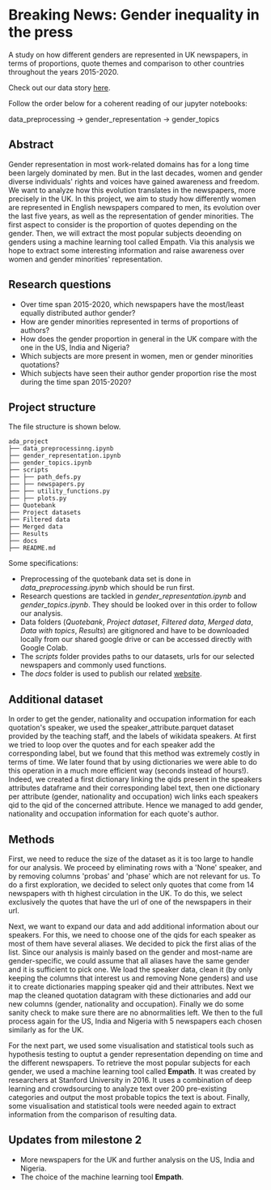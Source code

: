 # Breaking News: Gender inequality in the press
A study on how different genders are represented in UK newspapers, in terms of proportions, quote themes and comparison to other countries throughout the years 2015-2020.

Check out our data story [here](https://morwald.github.io/ada_project/).

Follow the order below for a coherent reading of our jupyter notebooks:

data_preprocessing -> gender_representation -> gender_topics

## Abstract
Gender representation in most work-related domains has for a long time been largely dominated by men. But in the last decades, women and gender diverse individuals' rights and voices have gained awareness and freedom. We want to analyze how this evolution translates in the newspapers, more precisely in the UK. In this project, we aim to study how differently women are represented in English newspapers compared to men, its evolution over the last five years, as well as the representation of gender minorities. The first aspect to consider is the proportion of quotes depending on the gender. Then, we will extract the most popular subjects deoending on genders using a machine learning tool called Empath. Via this analysis we hope to extract some interesting information and raise awareness over women and gender minorities' representation.

## Research questions
- Over time span 2015-2020, which newspapers have the most/least equally distributed author gender?
- How are gender minorities represented in terms of proportions of authors?
- How does the gender proportion in general in the UK compare with the one in the US, India and Nigeria?
- Which subjects are more present in women, men or gender minorities quotations?
- Which subjects have seen their author gender proportion rise the most during the time span 2015-2020?

## Project structure
The file structure is shown below.

    ada_project
    ├── data_preprocessinng.ipynb
    ├── gender_representation.ipynb
    ├── gender_topics.ipynb
    ├── scripts 
    ├── ├── path_defs.py
    ├── ├── newspapers.py
    ├── ├── utility_functions.py
    ├── ├── plots.py
    ├── Quotebank
    ├── Project datasets 
    ├── Filtered data
    ├── Merged data
    ├── Results
    ├── docs
    ├── README.md

Some specifications: 

- Preprocessing of the quotebank data set is done in _data_preprocessing.ipynb_ which should be run first.
- Research questions are tackled in _gender_representation.ipynb_ and _gender_topics.ipynb_. They should be looked over in this order to follow our analysis.
- Data folders (_Quotebank_, _Project dataset_, _Filtered data_, _Merged data_, _Data with topics_, _Results_) are gitignored and have to be downloaded locally from our shared google drive or can be accessed directly with Google Colab.
- The _scripts_ folder provides paths to our datasets, urls for our selected newspapers and commonly used functions.
- The _docs_ folder is used to publish our related [website](https://morwald.github.io/ada_project/).

## Additional dataset
In order to get the gender, nationality and occupation information for each quotation's speaker, we used the speaker_attribute.parquet dataset provided by the teaching staff, and the labels of wikidata speakers. At first we tried to loop over the quotes and for each speaker add the corresponding label, but we found that this method was extremely costly in terms of time. We later found that by using dictionaries we were able to do this operation in a much more efficient way (seconds instead of hours!). Indeed, we created a first dictionary linking the qids present in the speakers attributes dataframe and their corresponding label text, then one dictionary per attribute (gender, nationality and occupation) wich links each speakers qid to the qid of the concerned attribute. Hence we managed to add gender, nationality and occupation information for each quote's author.
 
## Methods
First, we need to reduce the size of the dataset as it is too large to handle for our analysis. We proceed by eliminating rows with a 'None' speaker, and by removing columns 'probas' and 'phase' which are not relevant for us. To do a first exploration, we decided to select only quotes that come from 14 newspapers with th highest circulation in the UK. To do this, we select exclusively the quotes that have the url of one of the newspapers in their url.
 
Next, we want to expand our data and add additional information about our speakers. For this, we need to choose one of the qids for each speaker as most of them have several aliases. We decided to pick the first alias of the list. Since our analysis is mainly based on the gender and most-name are gender-specific, we could assume that all aliases have the same gender and it is sufficient to pick one. We load the speaker data, clean it (by only keeping the columns that interest us and removing None genders) and use it to create dictionaries mapping speaker qid and their attributes. Next we map the cleaned quotation datagram with these dictionaries and add our new columns (gender, nationality and occupation). Finally we do some sanity check to make sure there are no abnormalities left. We then to the full process again for the US, India and Nigeria with 5 newspapers each chosen similarly as for the UK.
 
For the next part, we used some visualisation and statistical tools such as hypothesis testing to ouptut a gender representation depending on time and the different newspapers. To retrieve the most popular subjects for each gender, we used a machine learning tool called **Empath**. It was created by researchers at Stanford University in 2016. It uses a combination of deep learning and crowdsourcing to analyze text over 200 pre-existing categories and output the most probable topics the text is about. Finally, some visualisation and statistical tools were needed again to extract information from the comparison of resulting data.
 

## Updates from milestone 2
- More newspapers for the UK and further analysis on the US, India and Nigeria.
- The choice of the machine learning tool **Empath**.
